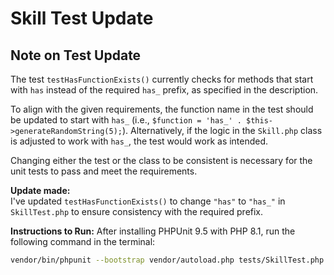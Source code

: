 # Skill Test Update

## Note on Test Update

The test `testHasFunctionExists()` currently checks for methods that start with `has` instead of the required `has_` prefix, as specified in the description. 

To align with the given requirements, the function name in the test should be updated to start with `has_` (i.e., `$function = 'has_' . $this->generateRandomString(5);`). Alternatively, if the logic in the `Skill.php` class is adjusted to work with `has_`, the test would work as intended.

Changing either the test or the class to be consistent is necessary for the unit tests to pass and meet the requirements. 

**Update made:**  
I've updated `testHasFunctionExists()` to change `"has"` to `"has_"` in `SkillTest.php` to ensure consistency with the required prefix.

**Instructions to Run:**
After installing PHPUnit 9.5 with PHP 8.1, run the following command in the terminal:

```bash
vendor/bin/phpunit --bootstrap vendor/autoload.php tests/SkillTest.php

